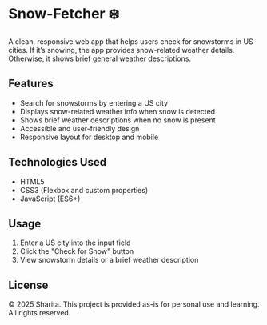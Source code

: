 # Snow-Fetcher ❄️

A clean, responsive web app that helps users check for snowstorms in US cities. If it’s snowing, the app provides snow-related weather details. Otherwise, it shows brief general weather descriptions.

## Features

- Search for snowstorms by entering a US city
- Displays snow-related weather info when snow is detected
- Shows brief weather descriptions when no snow is present
- Accessible and user-friendly design
- Responsive layout for desktop and mobile

## Technologies Used

- HTML5  
- CSS3 (Flexbox and custom properties)  
- JavaScript (ES6+)

## Usage

1. Enter a US city into the input field  
2. Click the "Check for Snow" button  
3. View snowstorm details or a brief weather description  

## License

© 2025 Sharita. This project is provided as-is for personal use and learning. All rights reserved.
